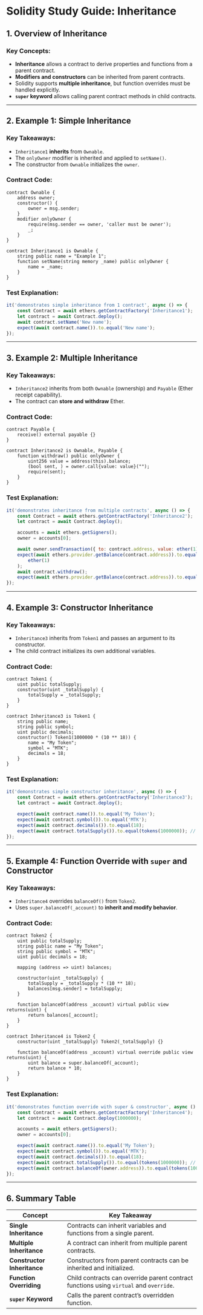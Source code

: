 # Solidity Study Guide: Inheritance

## **1. Overview of Inheritance**

### **Key Concepts:**

-   **Inheritance** allows a contract to derive properties and functions from a parent contract.
-   **Modifiers and constructors** can be inherited from parent contracts.
-   Solidity supports **multiple inheritance**, but function overrides must be handled explicitly.
-   **`super` keyword** allows calling parent contract methods in child contracts.

---

## **2. Example 1: Simple Inheritance**

### **Key Takeaways:**

-   `Inheritance1` **inherits** from `Ownable`.
-   The `onlyOwner` modifier is inherited and applied to `setName()`.
-   The constructor from `Ownable` initializes the `owner`.

### **Contract Code:**

```solidity
contract Ownable {
    address owner;
    constructor() {
        owner = msg.sender;
    }
    modifier onlyOwner {
        require(msg.sender == owner, 'caller must be owner');
        _;
    }
}

contract Inheritance1 is Ownable {
    string public name = "Example 1";
    function setName(string memory _name) public onlyOwner {
        name = _name;
    }
}
```

### **Test Explanation:**

```javascript
it('demonstrates simple inheritance from 1 contract', async () => {
	const Contract = await ethers.getContractFactory('Inheritance1');
	let contract = await Contract.deploy();
	await contract.setName('New name');
	expect(await contract.name()).to.equal('New name');
});
```

---

## **3. Example 2: Multiple Inheritance**

### **Key Takeaways:**

-   `Inheritance2` inherits from both `Ownable` (ownership) and `Payable` (Ether receipt capability).
-   The contract can **store and withdraw** Ether.

### **Contract Code:**

```solidity
contract Payable {
    receive() external payable {}
}

contract Inheritance2 is Ownable, Payable {
    function withdraw() public onlyOwner {
        uint256 value = address(this).balance;
        (bool sent, ) = owner.call{value: value}("");
        require(sent);
    }
}
```

### **Test Explanation:**

```javascript
it('demonstrates inheritance from multiple contracts', async () => {
	const Contract = await ethers.getContractFactory('Inheritance2');
	let contract = await Contract.deploy();

	accounts = await ethers.getSigners();
	owner = accounts[0];

	await owner.sendTransaction({ to: contract.address, value: ether(1) });
	expect(await ethers.provider.getBalance(contract.address)).to.equal(
		ether(1)
	);
	await contract.withdraw();
	expect(await ethers.provider.getBalance(contract.address)).to.equal(0);
});
```

---

## **4. Example 3: Constructor Inheritance**

### **Key Takeaways:**

-   `Inheritance3` inherits from `Token1` and passes an argument to its constructor.
-   The child contract initializes its own additional variables.

### **Contract Code:**

```solidity
contract Token1 {
    uint public totalSupply;
    constructor(uint _totalSupply) {
        totalSupply = _totalSupply;
    }
}

contract Inheritance3 is Token1 {
    string public name;
    string public symbol;
    uint public decimals;
    constructor() Token1(1000000 * (10 ** 18)) {
        name = "My Token";
        symbol = "MTK";
        decimals = 18;
    }
}
```

### **Test Explanation:**

```javascript
it('demonstrates simple constructor inheritance', async () => {
	const Contract = await ethers.getContractFactory('Inheritance3');
	let contract = await Contract.deploy();

	expect(await contract.name()).to.equal('My Token');
	expect(await contract.symbol()).to.equal('MTK');
	expect(await contract.decimals()).to.equal(18);
	expect(await contract.totalSupply()).to.equal(tokens(1000000)); // 1 million
});
```

---

## **5. Example 4: Function Override with `super` and Constructor**

### **Key Takeaways:**

-   `Inheritance4` overrides `balanceOf()` from `Token2`.
-   Uses `super.balanceOf(_account)` to **inherit and modify behavior**.

### **Contract Code:**

```solidity
contract Token2 {
    uint public totalSupply;
    string public name = "My Token";
    string public symbol = "MTK";
    uint public decimals = 18;

    mapping (address => uint) balances;

    constructor(uint _totalSupply) {
        totalSupply = _totalSupply * (10 ** 18);
        balances[msg.sender] = totalSupply;
    }

    function balanceOf(address _account) virtual public view returns(uint) {
        return balances[_account];
    }
}

contract Inheritance4 is Token2 {
    constructor(uint _totalSupply) Token2(_totalSupply) {}

    function balanceOf(address _account) virtual override public view returns(uint) {
        uint balance = super.balanceOf(_account);
        return balance * 10;
    }
}
```

### **Test Explanation:**

```javascript
it('demonstrates function override with super & constructor', async () => {
	const Contract = await ethers.getContractFactory('Inheritance4');
	let contract = await Contract.deploy(1000000);

	accounts = await ethers.getSigners();
	owner = accounts[0];

	expect(await contract.name()).to.equal('My Token');
	expect(await contract.symbol()).to.equal('MTK');
	expect(await contract.decimals()).to.equal(18);
	expect(await contract.totalSupply()).to.equal(tokens(1000000)); // 1 million
	expect(await contract.balanceOf(owner.address)).to.equal(tokens(10000000)); // 10 million
});
```

---

## **6. Summary Table**

| Concept                     | Key Takeaway                                                                           |
| --------------------------- | -------------------------------------------------------------------------------------- |
| **Single Inheritance**      | Contracts can inherit variables and functions from a single parent.                    |
| **Multiple Inheritance**    | A contract can inherit from multiple parent contracts.                                 |
| **Constructor Inheritance** | Constructors from parent contracts can be inherited and initialized.                   |
| **Function Overriding**     | Child contracts can override parent contract functions using `virtual` and `override`. |
| **`super` Keyword**         | Calls the parent contract’s overridden function.                                       |
